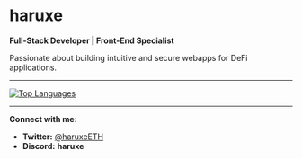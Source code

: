 # **haruxe**

**Full-Stack Developer | Front-End Specialist**

Passionate about building intuitive and secure webapps for DeFi applications.

---

[![Top Languages](https://github-readme-stats.vercel.app/api/top-langs/?username=haruxe&layout=compact&theme=dark&hide_border=true)](https://github.com/anuraghazra/github-readme-stats)

---

**Connect with me:**

- **Twitter:** [@haruxeETH](https://twitter.com/haruxeETH)
- **Discord:** **haruxe**
